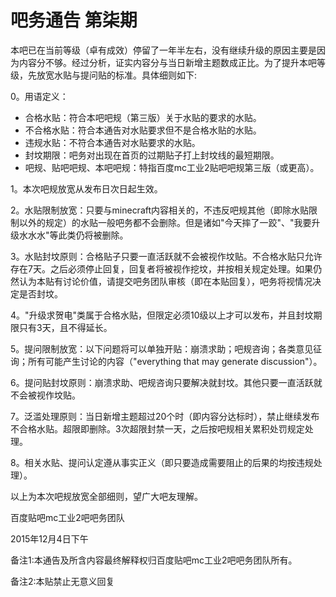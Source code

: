 # 吧务通告 第柒期 #

 本吧已在当前等级（卓有成效）停留了一年半左右，没有继续升级的原因主要是因为内容分不够。经过分析，证实内容分与当日新增主题数成正比。为了提升本吧等级，先放宽水贴与提问贴的标准。具体细则如下:

0。用语定义：

- 合格水贴：符合本吧吧规（第三版）关于水贴的要求的水贴。
- 不合格水贴：符合本通告对水贴要求但不是合格水贴的水贴。
- 违规水贴：不符合本通告对水贴要求的水贴。
- 封坟期限：吧务对出现在首页的过期贴子打上封坟线的最短期限。
- 吧规、贴吧吧规、本吧吧规：特指百度mc工业2贴吧吧规第三版（或更高）。

1。本次吧规放宽从发布日次日起生效。

2。水贴限制放宽：只要与minecraft内容相关的，不违反吧规其他（即除水贴限制以外的规定）的水贴一般吧务都不会删除。但是诸如"今天摔了一跤"、"我要升级水水水"等此类仍将被删除。

3。水贴封坟原则：合格贴子只要一直活跃就不会被视作坟贴。不合格水贴只允许存在7天。之后必须停止回复，回复者将被视作挖坟，并按相关规定处理。如果仍然认为本贴有讨论价值，请提交吧务团队审核（即在本贴回复），吧务将视情况决定是否封坟。

4。"升级求贺电"类属于合格水贴，但限定必须10级以上才可以发布，并且封坟期限只有3天，且不得延长。

5。提问限制放宽：以下问题将可以单独开贴：崩溃求助；吧规咨询；各类意见征询；所有可能产生讨论的内容（"everything that may generate discussion"）。

6。提问贴封坟原则：崩溃求助、吧规咨询只要解决就封坟。其他只要一直活跃就不会被视作坟贴。

7。泛滥处理原则：当日新增主题超过20个时（即内容分达标时），禁止继续发布不合格水贴。超限即删除。3次超限封禁一天，之后按吧规相关累积处罚规定处理。

8。相关水贴、提问认定遵从事实正义（即只要造成需要阻止的后果的均按违规处理）。

以上为本次吧规放宽全部细则，望广大吧友理解。

百度贴吧mc工业2吧吧务团队

2015年12月4日下午

备注1:本通告及所含内容最终解释权归百度贴吧mc工业2吧吧务团队所有。

备注2:本贴禁止无意义回复